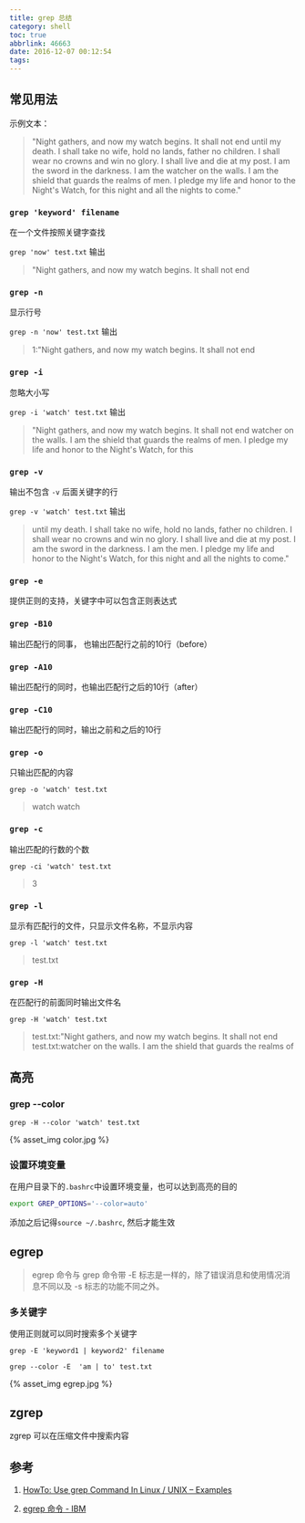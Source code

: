 ```yaml
---
title: grep 总结
category: shell
toc: true
abbrlink: 46663
date: 2016-12-07 00:12:54
tags:
---
```



## 常见用法

示例文本：
> "Night gathers, and now my watch begins. It shall not end 
until my death. I shall take no wife, hold no lands, father no 
children. I shall wear no crowns and win no glory. I shall live 
and die at my post. I am the sword in the darkness. I am the 
watcher on the walls. I am the shield that guards the realms of 
men. I pledge my life and honor to the Night's Watch, for this 
night and all the nights to come."


### `grep 'keyword' filename`

在一个文件按照关键字查找

 `grep 'now' test.txt` 输出

 > "Night gathers, and now my watch begins. It shall not end

### `grep -n `

显示行号

 `grep -n 'now' test.txt` 输出

> 1:"Night gathers, and now my watch begins. It shall not end

### `grep -i` 

忽略大小写

 `grep -i 'watch' test.txt` 输出

> "Night gathers, and now my watch begins. It shall not end
watcher on the walls. I am the shield that guards the realms of
men. I pledge my life and honor to the Night's Watch, for this

### `grep -v`

输出不包含 `-v` 后面关键字的行

`grep -v 'watch' test.txt` 输出

> until my death. I shall take no wife, hold no lands, father no
children. I shall wear no crowns and win no glory. I shall live
and die at my post. I am the sword in the darkness. I am the
men. I pledge my life and honor to the Night's Watch, for this
night and all the nights to come."

### `grep -e`

提供正则的支持，关键字中可以包含正则表达式

### `grep -B10`

输出匹配行的同事， 也输出匹配行之前的10行（before）

### `grep -A10`

输出匹配行的同时，也输出匹配行之后的10行（after）

### `grep -C10`

输出匹配行的同时，输出之前和之后的10行

### `grep -o`

只输出匹配的内容

`grep -o 'watch' test.txt`

> watch
  watch

### `grep -c`

输出匹配的行数的个数

`grep -ci 'watch' test.txt`

> 3

### `grep -l`

显示有匹配行的文件，只显示文件名称，不显示内容

`grep -l 'watch' test.txt`

> test.txt

### `grep -H`

在匹配行的前面同时输出文件名

`grep -H 'watch' test.txt`

> test.txt:"Night gathers, and now my watch begins. It shall not end
test.txt:watcher on the walls. I am the shield that guards the realms of

## 高亮

### grep --color

`grep -H --color 'watch' test.txt`

{%  asset_img   color.jpg  %}




### 设置环境变量

在用户目录下的`.bashrc`中设置环境变量，也可以达到高亮的目的

```bash
export GREP_OPTIONS='--color=auto'
```

添加之后记得`source ~/.bashrc`, 然后才能生效

## egrep

> egrep 命令与 grep 命令带 -E 标志是一样的，除了错误消息和使用情况消息不同以及 -s 标志的功能不同之外。

### 多关键字

使用正则就可以同时搜索多个关键字

`grep -E 'keyword1 | keyword2' filename`

`grep --color -E  'am | to' test.txt`

{%  asset_img   egrep.jpg  %}




## zgrep

zgrep 可以在压缩文件中搜索内容

## 参考

1. [HowTo: Use grep Command In Linux / UNIX – Examples](https://www.cyberciti.biz/faq/howto-use-grep-command-in-linux-unix/)

2. [egrep 命令 - IBM](https://www.ibm.com/support/knowledgecenter/zh/ssw_aix_61/com.ibm.aix.cmds2/egrep.htm)